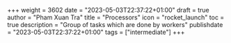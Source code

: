 +++
weight = 3602
date = "2023-05-03T22:37:22+01:00"
draft = true
author = "Pham Xuan Tra"
title = "Processors"
icon = "rocket_launch"
toc = true
description = "Group of tasks which are done by workers"
publishdate = "2023-05-03T22:37:22+01:00"
tags = ["intermediate"]
+++
